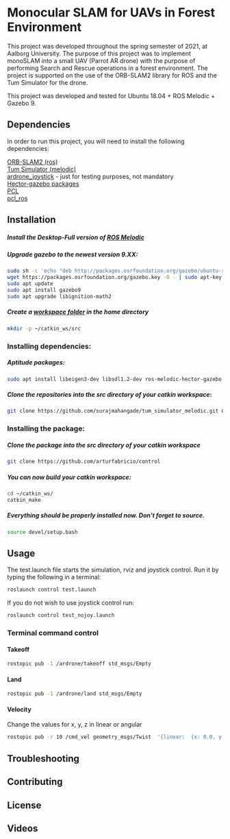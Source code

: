 # Monocular SLAM for UAVs in Forest Environment

This project was developed throughout the spring semester of 2021, at Aalborg University. The purpose of this project was to implement monoSLAM into a small UAV (Parrot AR drone) with the purpose of performing Search and Rescue operations in a forest environment. The project is supported on the use of the ORB-SLAM2 library for ROS and the Tum Simulator for the drone.

This project was developed and tested for Ubuntu 18.04 + ROS Melodic + Gazebo 9.

## Dependencies

In order to run this project, you will need to install the following dependencies:

[ORB-SLAM2 (ros)](http://wiki.ros.org/orb_slam2_ros)<br/>
[Tum Simulator (melodic)](https://github.com/surajmahangade/tum_simulator_melodic)<br/>
[ardrone_joystick](https://github.com/acpopescu/ardrone_joystick) - just for testing purposes, not mandatory<br/>
[Hector-gazebo packages](https://answers.ros.org/question/281462/drone-keeps-rising-in-simulation-after-takeoff/) <br/>
[PCL](https://pointclouds.org/downloads/#linux)<br/>
[pcl_ros](http://wiki.ros.org/pcl_ros)<br/>

## Installation

##### Install the Desktop-Full version of [ROS Melodic](http://wiki.ros.org/melodic/Installation/Ubuntu)

##### Upgrade gazebo to the newest version 9.XX:

```bash
sudo sh -c 'echo "deb http://packages.osrfoundation.org/gazebo/ubuntu-stable `lsb_release -cs` main" > /etc/apt/sources.list.d/gazebo-stable.list'
wget https://packages.osrfoundation.org/gazebo.key -O - | sudo apt-key add -
sudo apt update
sudo apt install gazebo9
sudo apt upgrade libignition-math2
```

##### Create a [workspace folder](http://wiki.ros.org/catkin/Tutorials/create_a_workspace) in the home directory

```bash
mkdir -p ~/catkin_ws/src
```

### Installing dependencies:<br/>

##### Aptitude packages:

```bash
sudo apt install libeigen3-dev libsdl1.2-dev ros-melodic-hector-gazebo ros-melodic-hector-sensors-gazebo ros-melodic-hector-xacro-tools libpcl-dev ros-melodic-pcl-ros
```

##### Clone the repositories into the src directory of your catkin workspace:

```bash
git clone https://github.com/surajmahangade/tum_simulator_melodic.git && git clone https://github.com/dsapandora/ardrone_autonomy.git && git clone https://github.com/appliedAI-Initiative/orb_slam_2_ros.git
```

### Installing the package:<br/>

##### Clone the package into the src directory of your catkin workspace

```bash
git clone https://github.com/arturfabricio/control
```

##### You can now build your catkin workspace:

```bash
cd ~/catkin_ws/
catkin_make
```

##### Everything should be properly installed now. Don't forget to source.

```bash
source devel/setup.bash
```

## Usage

The test.launch file starts the simulation, rviz and joystick control. Run it by typing the following in a terminal:

```bash
roslaunch control test.launch
```

If you do not wish to use joystick control run:

```bash
roslaunch control test_nojoy.launch
```

### Terminal command control

#### Takeoff

```bash
rostopic pub -1 /ardrone/takeoff std_msgs/Empty
```

#### Land

```bash
rostopic pub -1 /ardrone/land std_msgs/Empty
```

#### Velocity

Change the values for x, y, z in linear or angular

```bash
rostopic pub -r 10 /cmd_vel geometry_msgs/Twist  '{linear:  {x: 0.0, y: 0.0, z: 0.0}, angular: {x: 0.0,y: 0.0,z: 0.0}}'
```

## Troubleshooting

## Contributing

## License

## Videos
